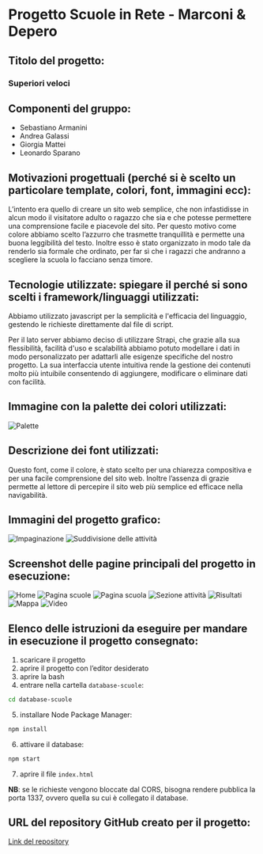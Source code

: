 # Progetto Scuole in Rete - Marconi & Depero

## Titolo del progetto: 
### **Superiori veloci**

## Componenti del gruppo: 
- Sebastiano Armanini
- Andrea Galassi
- Giorgia Mattei
- Leonardo Sparano

## Motivazioni progettuali (perché si è scelto un particolare template, colori, font, immagini ecc):
L’intento era quello di creare un sito web semplice, che non infastidisse in alcun modo il visitatore adulto o ragazzo che sia e che potesse permettere una comprensione facile e piacevole del sito. Per questo motivo come colore abbiamo scelto l’azzurro che trasmette tranquillità e permette una buona leggibilità del testo. Inoltre esso è stato organizzato in modo tale da renderlo sia formale che ordinato, per far sì che i ragazzi che andranno a scegliere la scuola lo facciano senza timore. 

## Tecnologie utilizzate: spiegare il perché si sono scelti i framework/linguaggi utilizzati:
Abbiamo utilizzato javascript per la semplicità e l'efficacia del linguaggio, gestendo le richieste direttamente dal file di script.

Per il lato server abbiamo deciso di utilizzare Strapi, che grazie alla sua flessibilità, facilità d'uso e scalabilità abbiamo potuto modellare i dati in modo personalizzato per adattarli alle esigenze specifiche del nostro progetto. La sua interfaccia utente intuitiva rende la gestione dei contenuti molto più intuibile consentendo di aggiungere, modificare o eliminare dati con facilità.

## Immagine con la palette dei colori utilizzati:
![Palette](./assets/xreadme/palette.png)

## Descrizione dei font utilizzati:
Questo font, come il colore, è stato scelto per una chiarezza compositiva e per una facile comprensione del sito web. Inoltre l’assenza di grazie permette al lettore di percepire il sito web più semplice ed efficace nella navigabilità. 

## Immagini del progetto grafico:

![Impaginazione](./assets/xreadme/progettografico1.png) ![Suddivisione delle attività](./assets/xreadme/progettografico2.png)

## Screenshot delle pagine principali del progetto in esecuzione:

![Home](./assets/xreadme/sitoindex.png)
![Pagina scuole](./assets/xreadme/sitoscuole.png)
![Pagina scuola](./assets/xreadme/sitoscuola.png)
![Sezione attività](./assets/xreadme/sitoattivita.png)
![Risultati](./assets/xreadme/sitorisultati.png)
![Mappa](./assets/xreadme/sitomappa.png)
![Video](./assets/xreadme/sitovideo.png)

## Elenco delle istruzioni da eseguire per mandare in esecuzione il progetto consegnato:

1. scaricare il progetto
2. aprire il progetto con l’editor desiderato
3. aprire la bash
4. entrare nella cartella `database-scuole`:
``` bash
cd database-scuole
```
5. installare Node Package Manager:
``` bash
npm install
```
6. attivare il database: 
``` bash
npm start
```
7. aprire il file `index.html`

**NB**: se le richieste vengono bloccate dal CORS, bisogna rendere pubblica la porta 1337, ovvero quella su cui è collegato il database.
 
## URL del repository GitHub creato per il progetto:
[Link del repository](https://github.com/aGal00/Scuole-in-rete)
